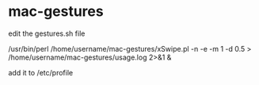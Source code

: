 
# mac-gestures
edit the gestures.sh file



/usr/bin/perl /home/username/mac-gestures/xSwipe.pl -n -e -m 1 -d 0.5 > /home/username/mac-gestures/usage.log 2>&1 &




add it to /etc/profile
